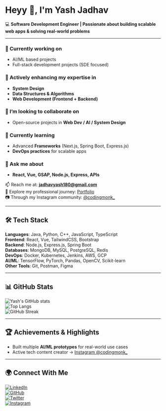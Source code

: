 # Heyy 👋, I'm Yash Jadhav  

💻 **Software Development Engineer | Passionate about building scalable web apps & solving real-world problems**  

---

### 🔭 Currently working on  
- AI/ML based projects  
- Full-stack development projects (SDE focused)  

### 🌱 Actively enhancing my expertise in  
- **System Design**  
- **Data Structures & Algorithms**  
- **Web Development (Frontend + Backend)**  

### 🤝 I’m looking to collaborate on  
- Open-source projects in **Web Dev / AI / System Design**  

### 🌱 Currently learning  
- Advanced **Frameworks** (Next.js, Spring Boot, Express.js)  
- **DevOps practices** for scalable apps  

### 💬 Ask me about  
- **React, Vue, GSAP, Node.js, Express, APIs**  

📫 Reach me at: **jadhavyash180@gmail.com**  
📄 Explore my professional journey: [Portfolio](https://singular-granita-47e77a.netlify.app/)  
📷 Through my Instagram community: [@codingmonk_](https://www.instagram.com/codingmonk_)  

---

## 🛠️ Tech Stack  

**Languages**: Java, Python, C++, JavaScript, TypeScript  
**Frontend**: React, Vue, TailwindCSS, Bootstrap  
**Backend**: Node.js, Express.js, Spring Boot  
**Databases**: MongoDB, MySQL, PostgreSQL, Redis  
**DevOps**: Docker, Kubernetes, Jenkins, AWS, GCP  
**AI/ML**: TensorFlow, PyTorch, Pandas, OpenCV, Scikit-learn  
**Other Tools**: Git, Postman, Figma  

---

## 📊 GitHub Stats  

![Yash's GitHub stats](https://github-readme-stats.vercel.app/api?username=yashhh-arch&show_icons=true&theme=tokyonight)  
![Top Langs](https://github-readme-stats.vercel.app/api/top-langs/?username=yashhh-arch&layout=compact&theme=tokyonight)  
![GitHub Streak](https://github-readme-streak-stats.herokuapp.com/?user=yashhh-arch&theme=tokyonight)  

---

## 🏆 Achievements & Highlights  

- Built multiple **AI/ML prototypes** for real-world use cases  
- Active tech content creator → [Instagram @codingmonk_](https://www.instagram.com/codingmonk_)  

---

## 🌍 Connect With Me  

[![LinkedIn](https://img.shields.io/badge/LinkedIn-0077B5?style=for-the-badge&logo=linkedin&logoColor=white)](https://www.linkedin.com/in/yash-jadhav-965a81329/)  
[![GitHub](https://img.shields.io/badge/GitHub-100000?style=for-the-badge&logo=github&logoColor=white)](https://github.com/yashhh-arch)  
[![Twitter](https://img.shields.io/badge/Twitter-1DA1F2?style=for-the-badge&logo=twitter&logoColor=white)](https://x.com/jadhavyash78090)  
[![Instagram](https://img.shields.io/badge/Instagram-E4405F?style=for-the-badge&logo=instagram&logoColor=white)](https://www.instagram.com/codingmonk_/)
